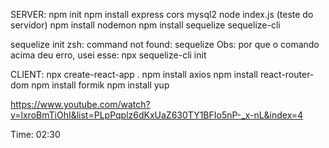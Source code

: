 SERVER:
npm init
npm install express cors mysql2
node index.js (teste do servidor)
npm install nodemon
npm install sequelize sequelize-cli

sequelize init
zsh: command not found: sequelize
Obs: por que o comando acima deu erro, usei esse: npx sequelize-cli init

CLIENT:
npx create-react-app .
npm install axios
npm install react-router-dom
npm install formik 
npm install yup




https://www.youtube.com/watch?v=lxroBmTiOhI&list=PLpPqplz6dKxUaZ630TY1BFIo5nP-_x-nL&index=4

Time: 02:30

